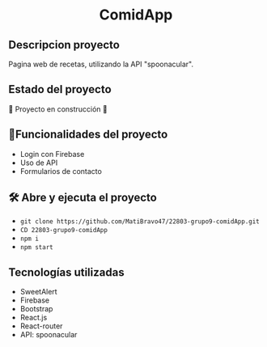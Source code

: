 <h1 align="center"> ComidApp </h1>

## Descripcion proyecto

Pagina web de recetas, utilizando la API "spoonacular". 

## Estado del proyecto

:construction: Proyecto en construcción :construction:

## :hammer:Funcionalidades del proyecto

- Login con Firebase 
- Uso de API
- Formularios de contacto

## 🛠️ Abre y ejecuta el proyecto

- `git clone https://github.com/MatiBravo47/22803-grupo9-comidApp.git`
- `CD 22803-grupo9-comidApp`
- `npm i`
- `npm start`

## Tecnologías utilizadas

- SweetAlert 
- Firebase
- Bootstrap 
- React.js
- React-router
- API: spoonacular



